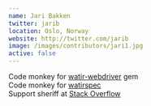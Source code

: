 ```yaml
---
name: Jari Bakken
twitter: jarib
location: Oslo, Norway
website: http://twitter.com/jarib
image: /images/contributors/jari1.jpg 
active: false
---
```


Code monkey for
<a href="https://rubygems.org/gems/watir-webdriver">watir-webdriver</a> gem<br />
Code monkey for
<a href="https://github.com/watir/watirspec">watirspec</a><br />
Support sheriff at <a href="http://stackoverflow.com/tags/watir">Stack Overflow</a>
